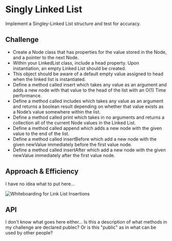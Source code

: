 # Singly Linked List
Implement a Singley-Linked List structure and test for accuracy.

## Challenge
* Create a Node class that has properties for the value stored in the Node, and a pointer to the next Node.
* Within your LinkedList class, include a head property. Upon instantiation, an empty Linked List should be created.
* This object should be aware of a default empty value assigned to head when the linked list is instantiated.
* Define a method called insert which takes any value as an argument and adds a new node with that value to the head of the list with an O(1) Time performance.
* Define a method called includes which takes any value as an argument and returns a boolean result depending on whether that value exists as a Node’s value somewhere within the list.
* Define a method called print which takes in no arguments and returns a collection all of the current Node values in the Linked List.
* Define a method called append which adds a new node with the given value to the end of the list.
* Define a method called insertBefore which add a new node with the given newValue immediately before the first value node.
* Define a method called insertAfter which add a new node with the given newValue immediately after the first value node.

## Approach & Efficiency

I have no idea what to put here...

![Whiteboarding for Link List Insertions](https://github.com/Roketsu86/data-structures-and-algorithms/blob/master/assets/ll_insertions.jpg)
## API

I don't know what goes here either... Is this a description of what methods in my challenge are declared publec?  Or is this "public" as in what can be used by other people?
